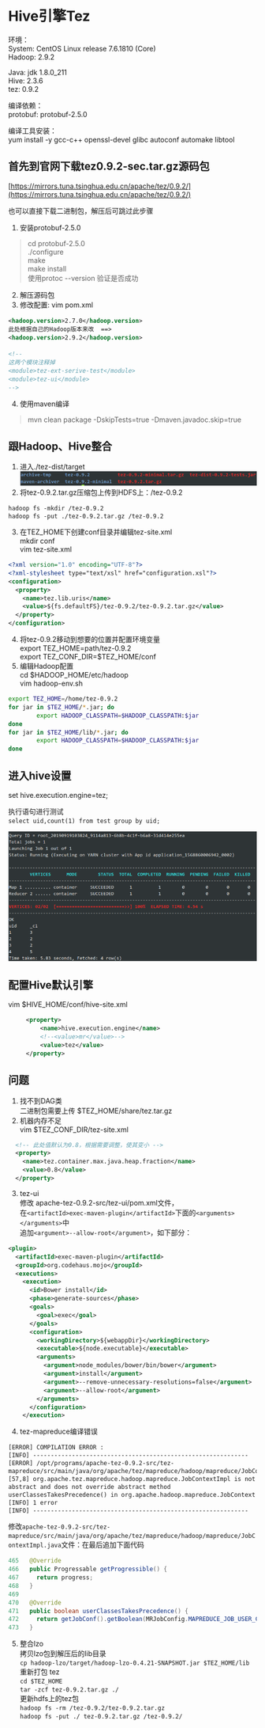 # Hive引擎Tez

环境：  
System: CentOS Linux release 7.6.1810 (Core)  
Hadoop: 2.9.2  

Java: jdk 1.8.0_211  
Hive: 2.3.6  
tez: 0.9.2  

编译依赖：  
protobuf: protobuf-2.5.0  

编译工具安装：  
yum install -y gcc-c++ openssl-devel glibc autoconf automake libtool  

## 首先到官网下载tez0.9.2-sec.tar.gz源码包

[https://mirrors.tuna.tsinghua.edu.cn/apache/tez/0.9.2/](https://mirrors.tuna.tsinghua.edu.cn/apache/tez/0.9.2/)

也可以直接下载二进制包，解压后可跳过此步骤

1. 安装protobuf-2.5.0
> cd protobuf-2.5.0  
> ./configure  
> make  
> make install  
> 使用protoc --version 验证是否成功
2. 解压源码包
3. 修改配置: vim pom.xml
```xml
<hadoop.version>2.7.0</hadoop.version>
此处根据自己的Hadoop版本来改  ==>
<hadoop.version>2.9.2</hadoop.version>

<!--
这两个模块注释掉
<module>tez-ext-serive-test</module>
<module>tez-ui</module>
-->
```
4. 使用maven编译
> mvn clean package -DskipTests=true -Dmaven.javadoc.skip=true

## 跟Hadoop、Hive整合

1. 进入./tez-dist/target  
![](../.gitbook/assets/hive/2019-09-19_11-01.png)
2. 将tez-0.9.2.tar.gz压缩包上传到HDFS上：/tez-0.9.2  
```
hadoop fs -mkdir /tez-0.9.2
hadoop fs -put ./tez-0.9.2.tar.gz /tez-0.9.2
```
3. 在TEZ_HOME下创建conf目录并编辑tez-site.xml  
mkdir conf  
vim tez-site.xml  
```xml
<?xml version="1.0" encoding="UTF-8"?>
<?xml-stylesheet type="text/xsl" href="configuration.xsl"?>
<configuration>
  <property>
    <name>tez.lib.uris</name>
    <value>${fs.defaultFS}/tez-0.9.2/tez-0.9.2.tar.gz</value>
  </property>
</configuration>
```
4. 将tez-0.9.2移动到想要的位置并配置环境变量  
export TEZ_HOME=path/tez-0.9.2  
export TEZ_CONF_DIR=$TEZ_HOME/conf  
5. 编辑Hadoop配置  
cd $HADOOP_HOME/etc/hadoop  
vim hadoop-env.sh  
```bash
export TEZ_HOME=/home/tez-0.9.2
for jar in $TEZ_HOME/*.jar; do
        export HADOOP_CLASSPATH=$HADOOP_CLASSPATH:$jar
done
for jar in $TEZ_HOME/lib/*.jar; do
        export HADOOP_CLASSPATH=$HADOOP_CLASSPATH:$jar
done
```

## 进入hive设置

set hive.execution.engine=tez;

执行语句进行测试  
`select uid,count(1) from test group by uid;`

![](../.gitbook/assets/hive/2019-09-19_11-16.png)


## 配置Hive默认引擎

vim $HIVE_HOME/conf/hive-site.xml

```xml
     <property>
         <name>hive.execution.engine</name>
         <!--<value>mr</value>-->
         <value>tez</value>
     </property>
```


## 问题

1. 找不到DAG类  
二进制包需要上传 $TEZ_HOME/share/tez.tar.gz
2. 机器内存不足  
vim $TEZ_CONF_DIR/tez-site.xml
```xml
  <!-- 此处值默认为0.8，根据需要调整，使其变小 -->
  <property>
    <name>tez.container.max.java.heap.fraction</name>
    <value>0.8</value>
  </property>
```
3. tez-ui  
修改 apache-tez-0.9.2-src/tez-ui/pom.xml文件，  
在`<artifactId>exec-maven-plugin</artifactId>`下面的`<arguments></arguments>`中  
追加`<argument>--allow-root</argument>`，如下部分：  
```xml
<plugin>
  <artifactId>exec-maven-plugin</artifactId>
  <groupId>org.codehaus.mojo</groupId>
  <executions>
    <execution>
      <id>Bower install</id>
      <phase>generate-sources</phase>
      <goals>
        <goal>exec</goal>
      </goals>
      <configuration>
        <workingDirectory>${webappDir}</workingDirectory>
        <executable>${node.executable}</executable>
        <arguments>
          <argument>node_modules/bower/bin/bower</argument>
          <argument>install</argument>
          <argument>--remove-unnecessary-resolutions=false</argument>
          <argument>--allow-root</argument>
        </arguments>
      </configuration>
    </execution>
```
4. tez-mapreduce编译错误
```
[ERROR] COMPILATION ERROR : 
[INFO] -------------------------------------------------------------
[ERROR] /opt/programs/apache-tez-0.9.2-src/tez-mapreduce/src/main/java/org/apache/tez/mapreduce/hadoop/mapreduce/JobContextImpl.java:[57,8] org.apache.tez.mapreduce.hadoop.mapreduce.JobContextImpl is not abstract and does not override abstract method userClassesTakesPrecedence() in org.apache.hadoop.mapreduce.JobContext
[INFO] 1 error
[INFO] -------------------------------------------------------------
```

修改`apache-tez-0.9.2-src/tez-mapreduce/src/main/java/org/apache/tez/mapreduce/hadoop/mapreduce/JobContextImpl.java`文件：在最后追加下面代码

```java
465   @Override
466   public Progressable getProgressible() {
467     return progress;
468   }
469  
470   @Override
471   public boolean userClassesTakesPrecedence() {
472     return getJobConf().getBoolean(MRJobConfig.MAPREDUCE_JOB_USER_CLASSPATH_FIRST, false);
473   }
```
5. 整合lzo  
拷贝lzo包到解压后的lib目录  
`cp hadoop-lzo/target/hadoop-lzo-0.4.21-SNAPSHOT.jar $TEZ_HOME/lib`  
重新打包 tez  
`cd $TEZ_HOME`  
`tar -zcf tez-0.9.2.tar.gz ./`  
更新hdfs上的tez包  
`hadoop fs -rm /tez-0.9.2/tez-0.9.2.tar.gz`  
`hadoop fs -put ./ tez-0.9.2.tar.gz /tez-0.9.2/`  




